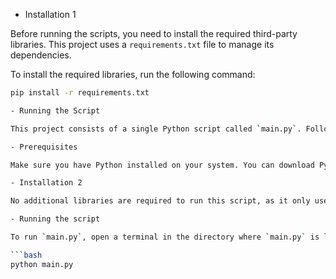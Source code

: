 - Installation 1

Before running the scripts, you need to install the required third-party libraries. This project uses a `requirements.txt` file to manage its dependencies.

To install the required libraries, run the following command:

```sh
pip install -r requirements.txt

- Running the Script

This project consists of a single Python script called `main.py`. Follow these instructions to run the script.

- Prerequisites

Make sure you have Python installed on your system. You can download Python from [python.org](https://www.python.org/downloads/). This script has been tested with Python 3.8 and above.

- Installation 2

No additional libraries are required to run this script, as it only uses the Python Standard Library.

- Running the script

To run `main.py`, open a terminal in the directory where `main.py` is located and execute the following command:

```bash
python main.py
